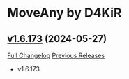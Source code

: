 # MoveAny by D4KiR

## [v1.6.173](https://github.com/d4kir92/MoveAny/tree/v1.6.173) (2024-05-27)
[Full Changelog](https://github.com/d4kir92/MoveAny/compare/v1.6.172...v1.6.173) [Previous Releases](https://github.com/d4kir92/MoveAny/releases)

- v1.6.173  
